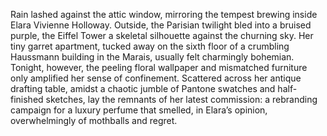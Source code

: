 Rain lashed against the attic window, mirroring the tempest brewing inside Elara Vivienne Holloway. Outside, the Parisian twilight bled into a bruised purple, the Eiffel Tower a skeletal silhouette against the churning sky.  Her tiny garret apartment, tucked away on the sixth floor of a crumbling Haussmann building in the Marais, usually felt charmingly bohemian.  Tonight, however, the peeling floral wallpaper and mismatched furniture only amplified her sense of confinement.  Scattered across her antique drafting table, amidst a chaotic jumble of Pantone swatches and half-finished sketches, lay the remnants of her latest commission: a rebranding campaign for a luxury perfume that smelled, in Elara’s opinion, overwhelmingly of mothballs and regret.
